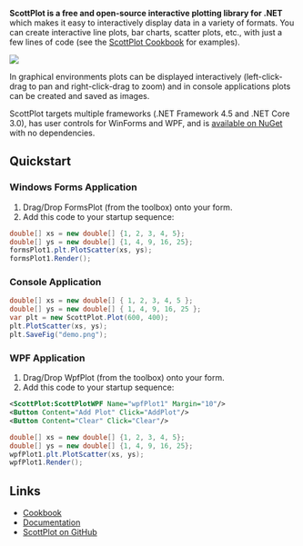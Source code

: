 **ScottPlot is a free and open-source interactive plotting library for .NET** which makes it easy to interactively display data in a variety of formats. You can create interactive line plots, bar charts, scatter plots, etc., with just a few lines of code (see the [ScottPlot Cookbook](https://github.com/swharden/ScottPlot/tree/master/cookbook) for examples). 

[![](https://raw.githubusercontent.com/swharden/ScottPlot/master/demos/src/plot-types/ScottPlot-screenshot-small.gif)](https://github.com/swharden/ScottPlot)

In graphical environments plots can be displayed interactively (left-click-drag to pan and right-click-drag to zoom) and in console applications plots can be created and saved as images. 

ScottPlot targets multiple frameworks (.NET Framework 4.5 and .NET Core 3.0), has user controls for WinForms and WPF, and is [available on NuGet](https://www.nuget.org/packages/ScottPlot/) with no dependencies.

## Quickstart

### Windows Forms Application

 1. Drag/Drop FormsPlot (from the toolbox) onto your form.
 2. Add this code to your startup sequence:

```cs
double[] xs = new double[] {1, 2, 3, 4, 5};
double[] ys = new double[] {1, 4, 9, 16, 25};
formsPlot1.plt.PlotScatter(xs, ys);
formsPlot1.Render();
```

### Console Application

```cs
double[] xs = new double[] { 1, 2, 3, 4, 5 };
double[] ys = new double[] { 1, 4, 9, 16, 25 };
var plt = new ScottPlot.Plot(600, 400);
plt.PlotScatter(xs, ys);
plt.SaveFig("demo.png");
```

### WPF Application

 1. Drag/Drop WpfPlot (from the toolbox) onto your form.
 2. Add this code to your startup sequence:

```xml
<ScottPlot:ScottPlotWPF Name="wpfPlot1" Margin="10"/>
<Button Content="Add Plot" Click="AddPlot"/>
<Button Content="Clear" Click="Clear"/>
```

```cs
double[] xs = new double[] {1, 2, 3, 4, 5};
double[] ys = new double[] {1, 4, 9, 16, 25};
wpfPlot1.plt.PlotScatter(xs, ys);
wpfPlot1.Render();
```

## Links
* [Cookbook](https://github.com/swharden/ScottPlot/blob/master/cookbook)
* [Documentation](https://github.com/swharden/ScottPlot/tree/master/doc)
* [ScottPlot on GitHub](https://github.com/swharden/ScottPlot)